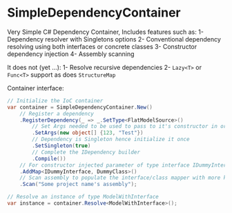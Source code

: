 # SimpleDependencyContainer

Very Simple C# Dependency Container, Includes features such as:
1- Dependency resolver with Singletons options
2- Conventional dependency resolving using both interfaces or concrete classes
3- Constructor dependency injection
4- Assembly scanning

It does not (yet ...):
1- Resolve recursive dependencies
2- `Lazy<T>` or `Func<T>` support as does `StructureMap`

Container interface:

```csharp
// Initialize the IoC container
var container = SimpleDependencyContainer.New()
    // Register a dependency
    .RegisterDependency(_ => _.SetType<FlatModelSource>()
        // Set Args needed to be used to pass to it's constructor in order to initialize
        .SetArgs(new object[] {123, "Test"})
        // Dependency is Singleton hence initialize it once
        .SetSingleton(true)
        // Complete the IDependency builder
        .Compile())
    // For constructor injected parameter of type interface IDummyInterface use concrete class DummyClass
    .AddMap<IDummyInterface, DummyClass>()
    // Scan assembly to populate the interface/class mapper with more key/values
    .Scan("Some project name's assembly");

// Resolve an instance of type ModelWithInterface
var instance = container.Resolve<ModelWithInterface>();
```
